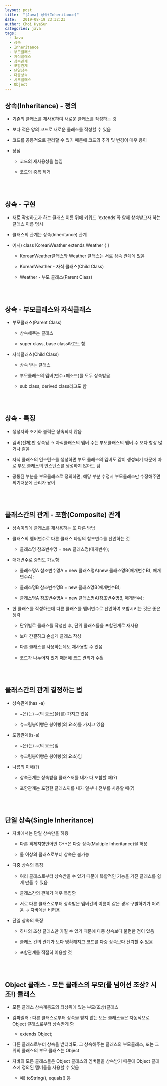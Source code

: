 ```yaml
---
layout: post
title:  "[Java] 상속(Inheritance)"
date:   2019-08-19 23:32:23
author: Choi HyeSun
categories: java
tags:
  - Java
  - 상속
  - Inheritance
  - 부모클래스
  - 자식클래스
  - 상속관계
  - 포함관계
  - 단일상속
  - 다중상속
  - 시조클래스
  - Object
---
```


## 상속(Inheritance) - 정의

- 기존의 클래스를 재사용하여 새로운 클래스를 작성하는 것

- 보다 적은 양의 코드로 새로운 클래스를 작성할 수 있음

- 코드를 공통적으로 관리할 수 있기 때문에 코드의 추가 및 변경이 매우 용이

- 장점

  - 코드의 재사용성을 높임

  - 코드의 중복 제거
 
<br>
<br>

## 상속 - 구현

- 새로 작성하고자 하는 클래스 이름 뒤에 키워드 'extends'와 함께 상속받고자 하는 클래스 이름 명시

- 클래스의 관계는 상속(Inheritance) 관계

- 예시) class KoreanWeather extends Weather { }

  - KoreanWeather클래스와 Weather 클래스는 서로 상속 관계에 있음

  - KoreanWeather - 자식 클래스(Child Class)

  - Weather - 부모 클래스(Parent Class)
  
<br>
<br>

## 상속 - 부모클래스와 자식클래스

- 부모클래스(Parent Class)

  - 상속해주는 클래스

  - super class, base class라고도 함

- 자식클래스(Child Class)

  - 상속 받는 클래스

  - 부모클래스의 멤버(변수+메소드)를 모두 상속받음

  - sub class, derived class라고도 함
  
<br>
<br>

## 상속 - 특징

- 생성자와 초기화 블럭은 상속되지 않음

- 멤버(전체)만 상속됨 → 자식클래스의 멤버 수는 부모클래스의 멤버 수 보다 항상 많거나 같음

- 자식 클래스의 인스턴스를 생성하면 부모 클래스의 멤버도 같이 생성되기 때문에 따로 부모 클래스의 인스턴스를 생성하지 않아도 됨

- 공통된 부분을 부모클래스로 정의하면, 해당 부분 수정시 부모클래스만 수정해주면 되기때문에 관리가 용이

<br>
<br>

## 클래스간의 관계 - 포함(Composite) 관계

- 상속이외에 클래스를 재사용하는 또 다른 방법

- 클래스의 멤버변수로 다른 클래스 타입의 참조변수를 선언하는 것

  - 클래스명 참조변수명 = new 클래스명(매개변수);

- 매개변수로 중첩도 가능함

  - 클래스명A 참조변수명A = new 클래스명A(new 클래스명B(매개변수B), 매개변수A);

  - 클래스명B 참조변수명B = new 클래스명B(매개변수B);

  - 클래스명A 참조변수명A = new 클래스명A(참조변수명B, 매개변수);

- 한 클래스를 작성하는데 다른 클래스를 멤버변수로 선언하여 포함시키는 것은 좋은 생각

  - 단위별로 클래스를 작성한 후, 단위 클래스들을 포함관계로 재사용

  - 보다 간결하고 손쉽게 클래스 작성

  - 다른 클래스를 사용하는데도 재사용할 수 있음

  - 코드가 나누어져 있기 때문에 코드 관리가 수월
  
<br>
<br>

## 클래스간의 관계 결정하는 법

- 상속관계(has -a)

  - ~은(는) ~(의 요소)을(를) 가지고 있음

  - 슈크림붕어빵은 붕어빵(의 요소)를 가지고 있음

- 포함관계(is-a)

  - ~은(는) ~(의 요소)임

  - 슈크림붕어빵은 붕어빵(의 요소)임

- 나름의 이해(?)

  - 상속관계는 상속받을 클래스꺼를 내가 다 포함할 때(?)

  - 포함관계는 포함한 클래스꺼를 내가 일부나 전부를 사용할 때(?)
  
<br>
<br>

## 단일 상속(Single Inheritance)

- 자바에서는 단일 상속만을 허용

  - 다른 객체지향언어인 C++은 다중 상속(Multiple Inheritance)을 허용

  - 둘 이상의 클래스로부터 상속은 불가능

- 다중 상속의 특징

  - 여러 클래스로부터 상속받을 수 있기 때문에 복합적인 기능을 가진 클래스를 쉽게 만들 수 있음

  - 클래스간의 관계가 매우 복잡함

  - 서로 다른 클래스로부터 상속받은 멤버간의 이름이 같은 경우 구별하기가 어려움 → 자바에선 비허용

- 단일 상속의 특징

  - 하나의 조상 클래스만 가질 수 있기 때문에 다중 상속보다 불편한 점이 있음

  - 클래스 간의 관계가 보다 명확해지고 코드를 다중 상속보다 신뢰할 수 있음

  - 포함관계를 적절히 이용할 것
  
<br>
<br>

## Object 클래스 - 모든 클래스의 부모(를 넘어선 조상? 시조!) 클래스

- 모든 클래스 상속계층도의 최상위에 있는 부모(조상)클래스

- 컴파일러 : 다른 클래스로부터 상속을 받지 않는 모든 클래스들은 자동적으로 Object 클래스로부터 상속받게 함

  - extends Object;

- 다른 클래스로부터 상속을 받더라도, 그 상속해주는 클래스의 부모클래스, 또는 그 위의 클래스의 부모 클래스는 Object

- 자바의 모든 클래스들은 Object 클래스의 멤버들을 상속받기 때문에 Object 클래스에 정의된 멤버들을 사용할 수 있음

  - 예) toString(), equals() 등
